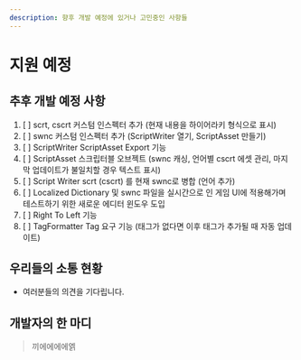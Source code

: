 ```yaml
---
description: 향후 개발 예정에 있거나 고민중인 사항들
---
```


# 지원 예정

## 추후 개발 예정 사항

1. [ ] scrt, cscrt 커스텀 인스펙터 추가 \(현재 내용을 하이어라키 형식으로 표시\)
2. [ ] swnc 커스텀 인스펙터 추가 \(ScriptWriter 열기, ScriptAsset 만들기\)
3. [ ] ScriptWriter ScriptAsset Export 기능
4. [ ] ScriptAsset 스크립터블 오브젝트 \(swnc 캐싱, 언어별 cscrt 에셋 관리, 마지막 업데이트가 불일치할 경우 텍스트 표시\)
5. [ ] Script Writer scrt \(cscrt\) 를 현재 swnc로 병합 \(언어 추가\)
6. [ ] Localized Dictionary 및 swnc 파일을 실시간으로 인 게임 UI에 적용해가며 테스트하기 위한 새로운 에디터 윈도우 도입
7. [ ] Right To Left 기능
8. [ ] TagFormatter Tag 요구 기능 \(태그가 없다면 이후 태그가 추가될 때 자동 업데이트\)

## 우리들의 소통 현황

* 여러분들의 의견을 기다립니다.

## 개발자의 한 마디

> 끼에에에에엙



